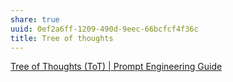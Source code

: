 ```yaml
---
share: true
uuid: 0ef2a6ff-1209-490d-9eec-66bcfcf4f36c
title: Tree of thoughts
---
```

[Tree of Thoughts (ToT) | Prompt Engineering Guide](https://www.promptingguide.ai/techniques/tot)